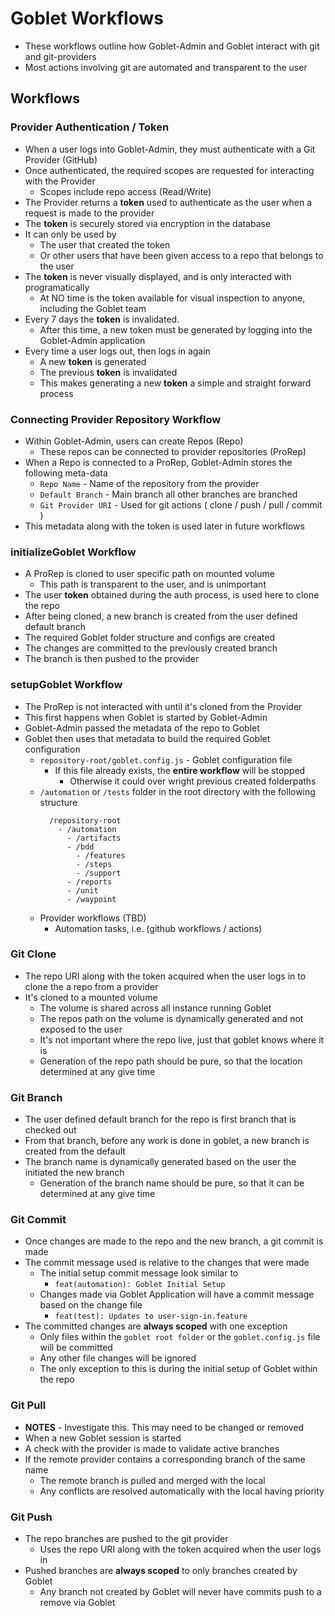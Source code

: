 # Goblet Workflows
* These workflows outline how Goblet-Admin and Goblet interact with git and git-providers
* Most actions involving git are automated and transparent to the user

## Workflows

### Provider Authentication / Token
* When a user logs into Goblet-Admin, they must authenticate with a Git Provider (GitHub)
* Once authenticated, the required scopes are requested for interacting with the Provider
  * Scopes include repo access (Read/Write)
* The Provider returns a **token** used to authenticate as the user when a request is made to the provider
* The **token** is securely stored via encryption in the database
* It can only be used by
  * The user that created the token
  * Or other users that have been given access to a repo that belongs to the user
* The **token** is never visually displayed, and is only interacted with programatically
  * At NO time is the token available for visual inspection to anyone, including the Goblet team
* Every 7 days the **token** is invalidated.
  * After this time, a new token must be generated by logging into the Goblet-Admin application
* Every time a user logs out, then logs in again
  * A new **token** is generated
  * The previous **token** is invalidated
  * This makes generating a new **token** a simple and straight forward process

### Connecting Provider Repository Workflow
* Within Goblet-Admin, users can create Repos (Repo)
  * These repos can be connected to provider repositories (ProRep)
* When a Repo is connected to a ProRep, Goblet-Admin stores the following meta-data
  * `Repo Name` - Name of the repository from the provider
  * `Default Branch` - Main branch all other branches are branched
  * `Git Provider URI` - Used for git actions ( clone / push / pull / commit )
* This metadata along with the token is used later in future workflows

### initializeGoblet Workflow
* A ProRep is cloned to user specific path on mounted volume
  * This path is transparent to the user, and is unimportant
* The user **token** obtained during the auth process, is used here to clone the repo
* After being cloned, a new branch is created from the user defined default branch
* The required Goblet folder structure and configs are created
* The changes are committed to the previously created branch
* The branch is then pushed to the provider

### setupGoblet Workflow
* The ProRep is not interacted with until it's cloned from the Provider
* This first happens when Goblet is started by Goblet-Admin
* Goblet-Admin passed the metadata of the repo to Goblet
* Goblet then uses that metadata to build the required Goblet configuration
  * `repository-root/goblet.config.js` - Goblet configuration file
    * If this file already exists, the **entire workflow** will be stopped
      * Otherwise it could over wright previous created folderpaths
  * `/automation` or `/tests` folder in the root directory with the following structure
    ```
      /repository-root
        - /automation
          - /artifacts
          - /bdd
            - /features
            - /steps
            - /support
          - /reports
          - /unit
          - /waypoint
    ```
  * Provider workflows (TBD)
    * Automation tasks, i.e. (github workflows / actions)

### Git Clone
* The repo URI along with the token acquired when the user logs in to clone the a repo from a provider
* It's cloned to a mounted volume
  * The volume is shared across all instance running Goblet
  * The repos path on the volume is dynamically generated and not exposed to the user
  * It's not important where the repo live, just that goblet knows where it is
  * Generation of the repo path should be pure, so that the location determined at any give time

### Git Branch
* The user defined default branch for the repo is first branch that is checked out
* From that branch, before any work is done in goblet, a new branch is created from the default
* The branch name is dynamically generated based on the user the initiated the new branch
  * Generation of the branch name should be pure, so that it can be determined at any give time

### Git Commit
* Once changes are made to the repo and the new branch, a git commit is made
* The commit message used is relative to the changes that were made
  * The initial setup commit message look similar to
    * `feat(automation): Goblet Initial Setup`
  * Changes made via Goblet Application will have a commit message based on the change file
    * `feat(test): Updates to user-sign-in.feature`
* The committed changes are **always scoped** with one exception
  * Only files within the `goblet root folder` or the `goblet.config.js` file will be committed
  * Any other file changes will be ignored
  * The only exception to this is during the initial setup of Goblet within the repo

### Git Pull
  * **NOTES** - Investigate this. This may need to be changed or removed
* When a new Goblet session is started
* A check with the provider is made to validate active branches
* If the remote provider contains a corresponding branch of the same name
  * The remote branch is pulled and merged with the local
  * Any conflicts are resolved automatically with the local having priority

### Git Push
* The repo branches are pushed to the git provider
  * Uses the repo URI along with the token acquired when the user logs in
* Pushed branches are **always scoped** to only branches created by Goblet
  * Any branch not created by Goblet will never have commits push to a remove via Goblet
